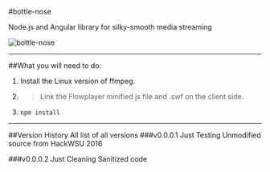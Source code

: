#bottle-nose

Node.js and Angular library for silky-smooth media streaming

![bottle-nose](http://images.clipartpanda.com/bottlenose-dolphin-clipart-delphin_clip_art_preview.jpg)

---
##What you will need to do:

1. Install the Linux version of ffmpeg.
2. >Link the Flowplayer minified js file and .swf on the client side.
3. ```npm install```

***

##Version History
All list of all versions
###v0.0.0.1 Just Testing
Unmodified source from HackWSU 2016

###v0.0.0.2 Just Cleaning
Sanitized code

